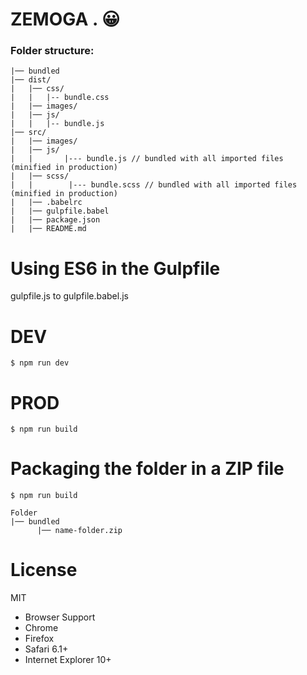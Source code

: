 # ZEMOGA . 😀

###  Folder structure:
```
|── bundled
|── dist/
|   |── css/
|   |   |-- bundle.css
|   |── images/
|   |── js/
|   |   |-- bundle.js
|── src/
|   |── images/
|   |── js/
|   |       |--- bundle.js // bundled with all imported files (minified in production)
|   |── scss/
|   |        |--- bundle.scss // bundled with all imported files (minified in production)
|   |── .babelrc
|   |── gulpfile.babel
|   |── package.json
|   |── README.md
```

# Using ES6 in the Gulpfile
gulpfile.js to gulpfile.babel.js

# DEV
```
$ npm run dev
```
# PROD
```
$ npm run build
```
# Packaging the folder in a ZIP file
```
$ npm run build
```
```
Folder
|── bundled
      |── name-folder.zip
```
# License
MIT

- Browser Support
- Chrome
- Firefox
- Safari 6.1+
- Internet Explorer 10+